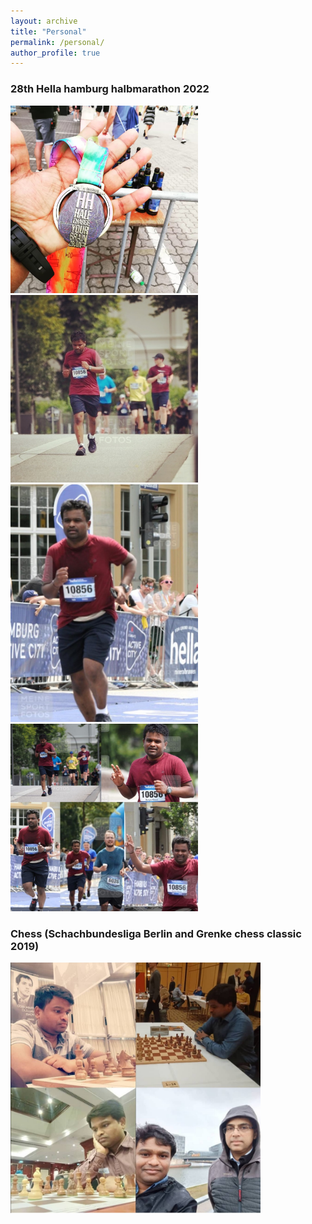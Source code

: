 ```yaml
---
layout: archive
title: "Personal"
permalink: /personal/
author_profile: true
---
```




### 28th Hella hamburg halbmarathon 2022 
<p float="left">
  <img src="/images/hella_medal.jpeg" width="300" />
  <img src="/images/hella_run.jpeg" width="300" />
  <img src="/images/hella_run2.jpeg" width="300" />
  <img src="/images/hella_layout.jpeg" width="300" />
</p>


### Chess (Schachbundesliga Berlin and Grenke chess classic 2019)

<p float="left">
  <img src="/images/chess.jpeg" width="400" />
</p>
